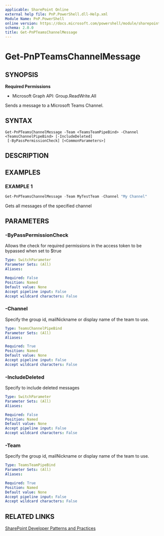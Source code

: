 ```yaml
---
applicable: SharePoint Online
external help file: PnP.PowerShell.dll-Help.xml
Module Name: PnP.PowerShell
online version: https://docs.microsoft.com/powershell/module/sharepoint-pnp/get-pnpteamschannelmessage
schema: 2.0.0
title: Get-PnPTeamsChannelMessage
---
```


# Get-PnPTeamsChannelMessage

## SYNOPSIS

**Required Permissions**

  * Microsoft Graph API: Group.ReadWrite.All

Sends a message to a Microsoft Teams Channel.

## SYNTAX

```
Get-PnPTeamsChannelMessage -Team <TeamsTeamPipeBind> -Channel <TeamsChannelPipeBind> [-IncludeDeleted]
 [-ByPassPermissionCheck] [<CommonParameters>]
```

## DESCRIPTION

## EXAMPLES

### EXAMPLE 1
```powershell
Get-PnPTeamsChannelMessage -Team MyTestTeam -Channel "My Channel"
```

Gets all messages of the specified channel

## PARAMETERS

### -ByPassPermissionCheck
Allows the check for required permissions in the access token to be bypassed when set to $true

```yaml
Type: SwitchParameter
Parameter Sets: (All)
Aliases:

Required: False
Position: Named
Default value: None
Accept pipeline input: False
Accept wildcard characters: False
```

### -Channel
Specify the group id, mailNickname or display name of the team to use.

```yaml
Type: TeamsChannelPipeBind
Parameter Sets: (All)
Aliases:

Required: True
Position: Named
Default value: None
Accept pipeline input: False
Accept wildcard characters: False
```

### -IncludeDeleted
Specify to include deleted messages

```yaml
Type: SwitchParameter
Parameter Sets: (All)
Aliases:

Required: False
Position: Named
Default value: None
Accept pipeline input: False
Accept wildcard characters: False
```

### -Team
Specify the group id, mailNickname or display name of the team to use.

```yaml
Type: TeamsTeamPipeBind
Parameter Sets: (All)
Aliases:

Required: True
Position: Named
Default value: None
Accept pipeline input: False
Accept wildcard characters: False
```

## RELATED LINKS

[SharePoint Developer Patterns and Practices](https://aka.ms/sppnp)